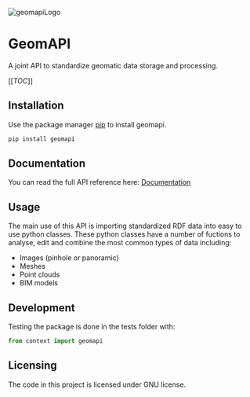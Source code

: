 ![geomapiLogo](public/source/_static/geomapi_logo_B.png)
# GeomAPI

A joint API to standardize geomatic data storage and processing.

[[_TOC_]]

## Installation

Use the package manager [pip](https://pypi.org/project/geomapi) to install geomapi.

```bash
pip install geomapi
```

## Documentation

You can read the full API reference here:
[Documentation](https://geomatics.pages.gitlab.kuleuven.be/research-projects/geomapi/html/index.html)

## Usage

The main use of this API is importing standardized RDF data into easy to use python classes.
These python classes have a number of fuctions to analyse, edit and combine the most common types of data including:
- Images (pinhole or panoramic)
- Meshes
- Point clouds
- BIM models

## Development

Testing the package is done in the tests folder with:
```py
from context import geomapi
```

## Licensing

The code in this project is licensed under GNU license.
